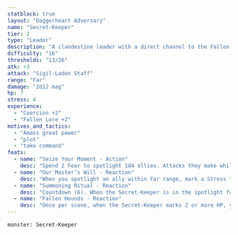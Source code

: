 ```yaml
---
statblock: true
layout: "Daggerheart Adversary"
name: "Secret-Keeper"
tier: 2
type: "Leader"
description: "A clandestine leader with a direct channel to the Fallen Gods."
difficulty: "16"
thresholds: "13/26"
atk: +3
attack: "Sigil-Laden Staff"
range: "Far"
damage: "2d12 mag"
hp: 7
stress: 4
experience:
  - "Coercion +2"
  - "Fallen Lore +2"
motives_and_tactics:
  - "Amass great power"
  - "plot"
  - "take command"
feats:
  - name: "Seize Your Moment - Action"
    desc: "Spend 2 Fear to spotlight 1d4 allies. Attacks they make while spotlighted in this way deal half damage."
  - name: "Our Master’s Will - Reaction"
    desc: "When you spotlight an ally within Far range, mark a Stress to gain a Fear."
  - name: "Summoning Ritual - Reaction"
    desc: "Countdown (6). When the Secret-Keeper is in the spotlight for the first time, activate the countdown. When they mark HP, tick down this countdown by the number of HP marked. When it triggers, summon a Minor Demon who appears at Close range."
  - name: "Fallen Hounds - Reaction"
    desc: "Once per scene, when the Secret-Keeper marks 2 or more HP, you can mark a Stress to summon a Demonic Hound Pack, which appears at Close range and is immediately spotlighted."
---
```


```statblock
monster: Secret-Keeper
```